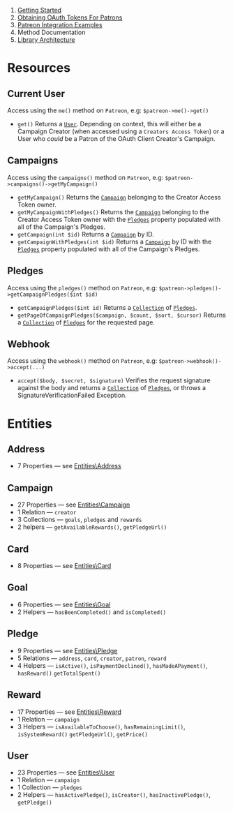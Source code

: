 1. [Getting Started](01-getting-started.md)
2. [Obtaining OAuth Tokens For Patrons](02-oauth.md)
3. [Patreon Integration Examples](03-examples.md)
4. Method Documentation
5. [Library Architecture](05-architecture.md)

# Resources

## Current User

Access using the `me()` method on `Patreon`, e.g: `$patreon->me()->get()`

* `get()` Returns a [`User`](#user). Depending on context, this will either be a
Campaign Creator (when accessed using a `Creators Access Token`) or a User who
*could* be a Patron of the OAuth Client Creator's Campaign.

## Campaigns

Access using the `campaigns()` method on `Patreon`, e.g:
`$patreon->campaigns()->getMyCampaign()`

* `getMyCampaign()` Returns the [`Campaign`](#campaign) belonging to the
Creator Access Token owner.
* `getMyCampaignWithPledges()` Returns the [`Campaign`](#campaign)
belonging to the Creator Access Token owner with the [`Pledges`](#pledges)
property populated with all of the Campaign's Pledges.
* `getCampaign(int $id)` Returns a [`Campaign`](#campaign) by ID.
* `getCampaignWithPledges(int $id)` Returns a [`Campaign`](#campaign) by
ID  with the [`Pledges`](#pledges) property populated with all of the Campaign's
Pledges.

## Pledges

Access using the `pledges()` method on `Patreon`, e.g: `$patreon->pledges()->getCampaignPledges($int $id)`

* `getCampaignPledges($int id)` Returns a
[`Collection`](/docs/05-architecture.md#collections) of [`Pledges`](#pledges).
* `getPageOfCampaignPledges($campaign, $count, $sort, $cursor)` Returns a
[`Collection`](/docs/05-architecture.md#collections) of [`Pledges`](#pledges)
for the requested page.

## Webhook

Access using the `webhook()` method on `Patreon`, e.g:
`$patreon->webhook()->accept(...)`

* `accept($body, $secret, $signature)` Verifies the request signature against
the body and returns a [`Collection`](/docs/05-architecture.md#collections) of [`Pledges`](#pledges), or throws a SignatureVerificationFailed Exception.

# Entities

## Address

* 7 Properties — see [Entities\Address](/src/Patreon/Entities/Address.php)

## Campaign

* 27 Properties — see [Entities\Campaign](/src/Patreon/Entities/Campaign.php)
* 1 Relation — `creator`
* 3 Collections — `goals`, `pledges` and `rewards`
* 2 helpers — `getAvailableRewards()`, `getPledgeUrl()`

## Card

* 8 Properties — see [Entities\Card](/src/Patreon/Entities/Card.php)

## Goal

* 6 Properties — see [Entities\Goal](/src/Patreon/Entities/Goal.php)
* 2 Helpers — `hasBeenCompleted()` and `isCompleted()`

## Pledge

* 9 Properties — see [Entities\Pledge](/src/Patreon/Entities/Pledge.php)
* 5 Relations — `address`, `card`, `creator`, `patron`, `reward`
* 4 Helpers — `isActive()`, `isPaymentDeclined()`, `hasMadeAPayment()`, `hasReward()`
  `getTotalSpent()`

## Reward

* 17 Properties — see [Entities\Reward](/src/Patreon/Entities/Reward.php)
* 1 Relation — `campaign`
* 3 Helpers — `isAvailableToChoose()`, `hasRemainingLimit()`, `isSystemReward()`
  `getPledgeUrl()`, `getPrice()`

## User

* 23 Properties — see [Entities\User](/src/Patreon/Entities/User.php)
* 1 Relation — `campaign`
* 1 Collection — `pledges`
* 2 Helpers — `hasActivePledge()`, `isCreator()`, `hasInactivePledge()`,
  `getPledge()`
